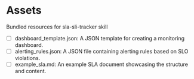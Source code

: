 # Assets

Bundled resources for sla-sli-tracker skill

- [ ] dashboard_template.json: A JSON template for creating a monitoring dashboard.
- [ ] alerting_rules.json: A JSON file containing alerting rules based on SLO violations.
- [ ] example_sla.md: An example SLA document showcasing the structure and content.
